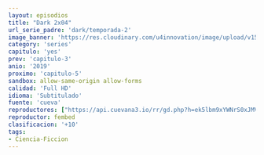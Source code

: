 ```yaml
---
layout: episodios
title: "Dark 2x04"
url_serie_padre: 'dark/temporada-2'
image_banner: 'https://res.cloudinary.com/u4innovation/image/upload/v1561171881/dark2banner-min_hmfg51.jpg'
category: 'series'
capitulo: 'yes'
prev: 'capitulo-3'
anio: '2019'
proximo: 'capitulo-5'
sandbox: allow-same-origin allow-forms
calidad: 'Full HD'
idioma: 'Subtitulado'
fuente: 'cueva'
reproductores: ["https://api.cuevana3.io/rr/gd.php?h=ek5lbm9xYWNrS0xJMVp5b21KREk0dFBLbjVkaHhkRGdrOG1jbnBpUnhhS1ZsWVI1Zk5iUG9KeXRhNFNmemEvZ3BwT0puWVdZMStQY3U1bDducWZTeThPU3FadVkyUT09"]
reproductor: fembed
clasificacion: '+10'
tags:
- Ciencia-Ficcion
---
```












